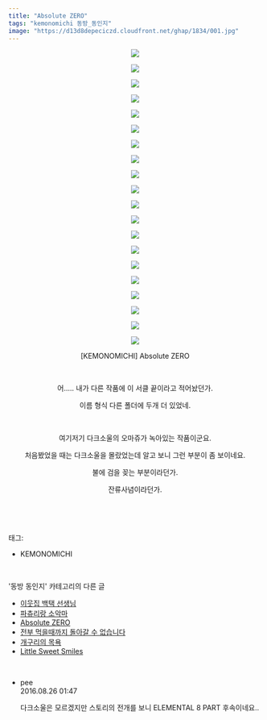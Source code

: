 ```yaml
---
title: "Absolute ZERO"
tags: "kemonomichi 동방_동인지"
image: "https://d13d8depeciczd.cloudfront.net/ghap/1834/001.jpg"
---
```

<div class="article">
<p style="text-align: center; clear: none; float: none;"><img src="{{ site.imgserver12 }}/ghap/1834/001.jpg"/></p>
<p style="text-align: center; clear: none; float: none;"><img src="{{ site.imgserver12 }}/ghap/1834/002.jpg"/></p>
<p style="text-align: center; clear: none; float: none;"><img src="{{ site.imgserver12 }}/ghap/1834/003.jpg"/></p>
<p style="text-align: center; clear: none; float: none;"><img src="{{ site.imgserver12 }}/ghap/1834/004.jpg"/></p>
<p style="text-align: center; clear: none; float: none;"><img src="{{ site.imgserver12 }}/ghap/1834/005.jpg"/></p>
<p style="text-align: center; clear: none; float: none;"><img src="{{ site.imgserver12 }}/ghap/1834/006.jpg"/></p>
<p style="text-align: center; clear: none; float: none;"><img src="{{ site.imgserver12 }}/ghap/1834/007.jpg"/></p>
<p style="text-align: center; clear: none; float: none;"><img src="{{ site.imgserver12 }}/ghap/1834/008.jpg"/></p>
<p style="text-align: center; clear: none; float: none;"><img src="{{ site.imgserver12 }}/ghap/1834/009.jpg"/></p>
<p style="text-align: center; clear: none; float: none;"><img src="{{ site.imgserver12 }}/ghap/1834/010.jpg"/></p>
<p style="text-align: center; clear: none; float: none;"><img src="{{ site.imgserver12 }}/ghap/1834/011.jpg"/></p>
<p style="text-align: center; clear: none; float: none;"><img src="{{ site.imgserver12 }}/ghap/1834/012.jpg"/></p>
<p style="text-align: center; clear: none; float: none;"><img src="{{ site.imgserver12 }}/ghap/1834/013.jpg"/></p>
<p style="text-align: center; clear: none; float: none;"><img src="{{ site.imgserver12 }}/ghap/1834/014.jpg"/></p>
<p style="text-align: center; clear: none; float: none;"><img src="{{ site.imgserver12 }}/ghap/1834/015.jpg"/></p>
<p style="text-align: center; clear: none; float: none;"><img src="{{ site.imgserver12 }}/ghap/1834/016.jpg"/></p>
<p style="text-align: center; clear: none; float: none;"><img src="{{ site.imgserver12 }}/ghap/1834/017.jpg"/></p>
<p style="text-align: center; clear: none; float: none;"><img src="{{ site.imgserver12 }}/ghap/1834/018.jpg"/></p>
<p style="text-align: center; clear: none; float: none;"><img src="{{ site.imgserver12 }}/ghap/1834/019.jpg"/></p>
<p style="text-align: center; clear: none; float: none;"><img src="{{ site.imgserver12 }}/ghap/1834/020.jpg"/></p>
<p style="text-align: center; clear: none; float: none;">[KEMONOMICHI] Absolute ZERO</p>
<p style="text-align: center; clear: none; float: none;"><br/></p>
<p style="text-align: center; clear: none; float: none;">어..... 내가 다른 작품에 이 서클 끝이라고 적어놨던가.</p>
<p style="text-align: center; clear: none; float: none;">이름 형식 다른 폴더에 두개 더 있었네.</p>
<p style="text-align: center; clear: none; float: none;"><br/></p>
<p style="text-align: center; clear: none; float: none;">여기저기 다크소울의 오마쥬가 녹아있는 작품이군요.</p>
<p style="text-align: center; clear: none; float: none;">처음봤었을 때는 다크소울을 몰랐었는데 알고 보니 그런 부분이 좀 보이네요.</p>
<p style="text-align: center; clear: none; float: none;">불에 검을 꽂는 부분이라던가.</p>
<p style="text-align: center; clear: none; float: none;">잔류사념이라던가.</p>
<p><br/></p>
</div><br/>
<div class="tagTrail">
<p>태그: </p>
<ul>
<li>KEMONOMICHI</li>
</ul>
</div><br/>
<div class="another">
<p>'동방 동인지' 카테고리의 다른 글</p>
<ul>
<li><a href="/ghap_1837">이웃집 백택 선생님</a></li>
<li><a href="/ghap_1835">파츄리랑 소악마</a></li>
<li><a href="/ghap_1834">Absolute ZERO</a></li>
<li><a href="/ghap_1826">전부 먹을때까지 돌아갈 수 없습니다</a></li>
<li><a href="/ghap_1825">개구리의 목욕</a></li>
<li><a href="/ghap_1824">Little Sweet Smiles</a></li>
</ul>
</div><br/>
<div class="cb_module cb_fluid">
<div class="cb_wrt cb_profile">
<div class="comment">
<ul>
<li class="cb_thumb_off" id="comment14790486">
<div class="cb_comment_area">
<div class="cb_info_area">
<div class="cb_section">
<span class="cb_nick_name">pee</span>
</div>
<div class="cb_section">
<span class="cb_date">2016.08.26 01:47 </span>
</div>
</div>
<div class="cb_dsc_comment">
<p class="cb_dsc">
											다크소울은 모르겠지만 스토리의 전개를 보니 ELEMENTAL 8 PART 후속이네요..
										</p>
</div>
</div></li>
</ul>
</div>
</div><!-- commentList close -->
</div><br/>
